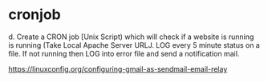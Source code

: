# cronjob

d. Create a CRON job [Unix Script) which will check if a website is running is running (Take Local Apache Server URLJ. LOG every 5 minute status on a file. If not running then LOG into error file and send a notification mail.

https://linuxconfig.org/configuring-gmail-as-sendmail-email-relay
